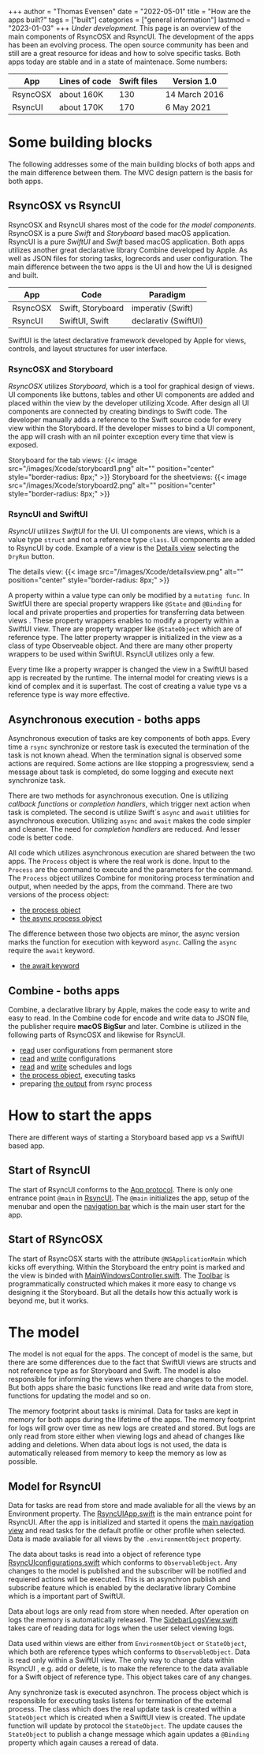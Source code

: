 +++
author = "Thomas Evensen"
date = "2022-05-01"
title =  "How are the apps built?"
tags = ["built"]
categories = ["general information"]
lastmod = "2023-01-03"
+++
*Under development.* This page is an overview of the main components of RsyncOSX and RsyncUI. The development of the apps has been an evolving process. The open source community has been and still are a great resource for ideas and how to solve specific tasks. Both apps today are stable and in a state of maintenace. Some numbers:

| App      | Lines of code | Swift files | Version 1.0 |
| ----------- | ----------- |   ----------- | -------- |
| RsyncOSX   | about 160K   | 130       | 14 March 2016 |	
| RsyncUI   | about 170K        | 170       | 6 May 2021 |

# Some building blocks

The following addresses some of the main building blocks of both apps and the main difference between them. The MVC design pattern is the basis for both apps. 

## RsyncOSX vs RsyncUI

RsyncOSX and RsyncUI shares most of the code for *the model components*. RsyncOSX is a pure *Swift* and *Storyboard* based macOS application. RsyncUI is a pure *SwiftUI* and *Swift* based macOS application.  Both apps utilizes another great declarative library Combine developed by Apple. As well as JSON files for storing tasks, logrecords and user configuration. The main difference between the two apps is the UI and how the UI is designed and built. 


| App      | Code | Paradigm |
| ----------- | ----------- |   ----------- |
| RsyncOSX   | Swift, Storyboard   | imperativ (Swift)      |
| RsyncUI   | SwiftUI, Swift | declarativ  (SwiftUI)     |

SwiftUI is the latest declarative framework developed by Apple for views, controls, and layout structures for user interface. 

### RsyncOSX and Storyboard

*RsyncOSX* utilizes *Storyboard*, which is a tool for graphical design of views. UI components like buttons, tables and other UI components are added and placed within the view by the developer utilizing Xcode. After design all UI components are connected by creating bindings to Swift code. The developer manually adds a reference to the Swift source code for every view  within the Storyboard. If the developer misses to bind a UI component, the app will crash with an nil pointer exception every time that view is exposed.

Storyboard for the tab views:
{{< image src="/images/Xcode/storyboard1.png" alt="" position="center" style="border-radius: 8px;" >}}
Storyboard for the sheetviews:
{{< image src="/images/Xcode/storyboard2.png" alt="" position="center" style="border-radius: 8px;" >}}

### RsyncUI and SwiftUI

*RsyncUI* utilizes *SwiftUI* for the UI. UI components are views, which is a value type `struct` and not a reference type `class`. UI components are added to RsyncUI by code. Example of a view is the [Details view](https://github.com/rsyncOSX/RsyncUI/blob/main/RsyncUI/Views/Detailsview/DetailsView.swift) selecting the `DryRun` button.

The details view:
{{< image src="/images/Xcode/detailsview.png" alt="" position="center" style="border-radius: 8px;" >}}

 A property within a value type can only be modified by a `mutating func`. In  SwitfUI there are special property wrappers like `@State` and `@Binding` for local and private properties and properties for transferring data between views . These property wrappers enables to modify a property within a SwiftUI view. There are property wrapper  like `@StateObject` which are of reference type. The latter property wrapper is initialized in the view as a class of type Observeable object. And there are many other property wrappers to be used within SwiftUI. RsyncUI utilizes only a few.

Every time like a property wrapper is changed the view in a SwiftUI based app is recreated by the runtime. The internal model for creating views is a kind of complex and it is superfast. The cost of creating a value type vs a reference type is way more effective.

## Asynchronous execution - boths apps

Asynchronous execution of tasks are key components of both apps. Every time a `rsync` synchronize or restore task is executed the termination of the task is not known ahead.  When the termination signal is observed some actions are required. Some actions are like stopping a progressview, send a message about task is completed, do some logging and execute next synchronize task.

There are two methods for asynchronous execution. One is utilizing *callback functions* or *completion handlers*, which trigger next action when task is completed. The second is utilize Swift´s `async` and `await` utilities for asynchronous execution. Utilizing `async` and `await` makes the code simpler and cleaner. The need for *completion handlers* are reduced.  And lesser code is better code.

All code which utilizes asynchronous execution are shared between the two apps. The `Process` object is where the real work is done. Input to the `Process` are the command to execute and the parameters for the command. The `Process` object utilizes Combine for monitoring process termination and output, when needed by the apps, from the command.  There are two versions of the process object:

- [the process object](https://github.com/rsyncOSX/RsyncOSX/blob/master/RsyncOSX/RsyncProcess.swift)
- [the async process object](https://github.com/rsyncOSX/RsyncOSX/blob/master/RsyncOSX/RsyncProcessAsync.swift)

The difference between those two objects are minor, the async version marks the function for execution with keyword `async`. Calling the `async` require the `await` keyword. 

- [the await keyword](https://github.com/rsyncOSX/RsyncOSX/blob/master/RsyncOSX/ExecuteTaskNow.swift)

## Combine  - boths apps

Combine, a declarative library by Apple, makes the code easy to write and easy to read. In the Combine code for encode and write data to JSON file, the publisher require **macOS BigSur** and later. Combine is utilized in the following parts of RsyncOSX and likewise for RsyncUI.

- [read](https://github.com/rsyncOSX/RsyncOSX/blob/master/RsyncOSX/ReadUserConfigurationJSON.swift) user configurations from permanent store
- [read](https://github.com/rsyncOSX/RsyncOSX/blob/master/RsyncOSX/ReadConfigurationJSON.swift) and [write](https://github.com/rsyncOSX/RsyncOSX/blob/master/RsyncOSX/WriteConfigurationJSON.swift) configurations
- [read](https://github.com/rsyncOSX/RsyncOSX/blob/master/RsyncOSX/ReadScheduleJSON.swift) and [write](https://github.com/rsyncOSX/RsyncOSX/blob/master/RsyncOSX/WriteScheduleJSON.swift) schedules and logs
- [the process object](https://github.com/rsyncOSX/RsyncOSX/blob/master/RsyncOSX/RsyncProcess.swift), executing tasks
- preparing [the output](https://github.com/rsyncOSX/RsyncOSX/blob/master/RsyncOSX/TrimTwo.swift) from rsync process

# How to start the apps

There are different ways of starting a Storyboard based app vs a SwiftUI based app.

## Start of RsyncUI

The start of RsyncUI conforms to the [App protocol](https://developer.apple.com/documentation/SwiftUI/App). There is only one entrance point `@main` in [RsyncUI](https://github.com/rsyncOSX/RsyncUI/blob/main/RsyncUI/Main/RsyncUIApp.swift). The `@main` initializes the app, setup of the menubar and open the [navigation bar](https://github.com/rsyncOSX/RsyncUI/blob/main/RsyncUI/Main/RsyncUIView.swift) which is the main user start for the app.

## Start of RSyncOSX

The start of RsyncOSX starts with the attribute `@NSApplicationMain` which kicks off everything. Within the Storyboard the entry point is marked and the view is binded with [MainWindowsController.swift](https://github.com/rsyncOSX/RsyncOSX/blob/master/RsyncOSX/MainWindowsController.swift). The [Toolbar](https://github.com/rsyncOSX/RsyncOSX/blob/master/RsyncOSX/Toolbar.swift) is programmatically constructed which makes it more easy to change vs designing it the Storyboard. But all the details how this actually work is beyond me, but it works.

# The model

The model is not equal for the apps. The concept of model is the same, but there are some differences due to the fact that SwiftUI views are structs and not reference type as for Storyboard and Swift. The model is also responsible for informing the views when there are changes to the model. But both apps share the basic functions like read and write data from store, functions for updating the model and so on. 

The memory footprint about tasks is minimal. Data for tasks are kept in memory for both apps during the lifetime of the apps. The memory footprint for logs will grow over time as new logs are created and stored. But logs are only  read from store either when viewing logs and ahead of changes like adding and deletions. When data about logs is not used, the data is automatically released from memory to keep the memory as low as possible.

## Model for RsyncUI

Data for tasks are read from store and made avaliable for all the views by an Environment property. The [RsyncUIApp.swift](https://github.com/rsyncOSX/RsyncUI/blob/main/RsyncUI/Main/RsyncUIApp.swift) is the main entrance point for RsyncUI. After the app is initialized and started it opens the [main navigation view](https://github.com/rsyncOSX/RsyncUI/blob/main/RsyncUI/Main/RsyncUIView.swift) and read tasks for the default profile or other profile when selected. Data is made avaliable for all views by the `.environmentObject` property. 

The data about tasks is read into a object of reference type [RsyncUIconfigurations.swift](https://github.com/rsyncOSX/RsyncUI/blob/main/RsyncUI/Model/Data/RsyncUIconfigurations.swift) which conforms to `ObservableObject`. Any changes to the model is published and the subscriber will be notified and requiered actions will be executed.  This is an asynchron publish and subscribe feature which is enabled by the declarative library Combine which is a important part of SwiftUI. 

Data about logs are only read from store when needed. After operation on logs the memory is automatically released. The [SidebarLogsView.swift](https://github.com/rsyncOSX/RsyncUI/blob/main/RsyncUI/Views/Sidebar/SidebarLogsView.swift) takes care of reading data for logs when the user select viewing logs. 

Data used within views are either from `EnvironmentObject` or `StateObject`, which both are reference types which conforms to `ObservableObject`. Data is read only within a SwiftUI view. The only way to change data within RsyncUI , e.g. add or delete, is to make the reference to the data avaliable for a Swift object of reference type. This object takes care of any changes. 

Any synchronize task is executed asynchron. The process object which is responsible for executing tasks listens for termination of the external process. The class which does the real update task is created within a `StateObject` which is created when a SwiftUI view is created. The update function will update by protocol the `StateObject`. The update causes the `StateObject` to publish a change message which again updates a `@Binding` property which again causes a reread of data.

